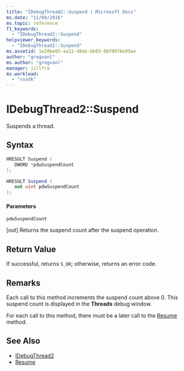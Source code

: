```yaml
---
title: "IDebugThread2::Suspend | Microsoft Docs"
ms.date: "11/04/2016"
ms.topic: reference
f1_keywords:
  - "IDebugThread2::Suspend"
helpviewer_keywords:
  - "IDebugThread2::Suspend"
ms.assetid: 1e20be85-aa12-48de-bb83-0bf0976e99ae
author: "gregvanl"
ms.author: "gregvanl"
manager: jillfra
ms.workload:
  - "vssdk"
---
```

# IDebugThread2::Suspend
Suspends a thread.

## Syntax

```cpp
HRESULT Suspend ( 
   DWORD *pdwSuspendCount
);
```

```csharp
HRESULT Suspend ( 
   out uint pdwSuspendCount
);
```

#### Parameters
 `pdwSuspendCount`

 [out] Returns the suspend count after the suspend operation.

## Return Value
 If successful, returns `S_OK`; otherwise, returns an error code.

## Remarks
 Each call to this method increments the suspend count above 0. This suspend count is displayed in the **Threads** debug window.

 For each call to this method, there must be a later call to the [Resume](../../../extensibility/debugger/reference/idebugthread2-resume.md) method.

## See Also
- [IDebugThread2](../../../extensibility/debugger/reference/idebugthread2.md)
- [Resume](../../../extensibility/debugger/reference/idebugthread2-resume.md)